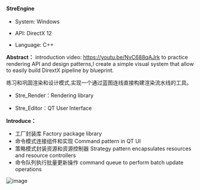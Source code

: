 #### StreEngine



- System: Windows

- API: DirectX 12

- Language: C++



**Abstract：**
introduction video: https://youtu.be/NvC688qAJrk
to practice rendering API and design patterns,I create a simple visual system that allow to easily build DirextX pipeline by blueprint. 

练习和巩固渲染和设计模式,实现一个通过蓝图连线直接构建渲染流水线的工具。


- Stre_Render：Rendering library

- Stre_Editor：QT User Interface


**Introduce：**

- 工厂封装库   Factory package library
- 命令模式连接组件和实现  Command pattern in QT UI
- 策略模式封装资源和资源控制器  Strategy pattern encapsulates resources and resource controllers
- 命令队列执行批量更新操作  command queue to perform batch update operations

![image](https://user-images.githubusercontent.com/55373014/207652778-12195125-259a-4495-9bba-f59bcea188c4.png)



